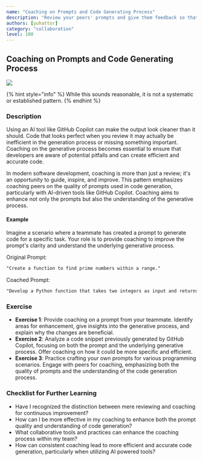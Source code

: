 ```yaml
---
name: "Coaching on Prompts and Code Generating Process"
description: "Review your peers' prompts and give them feedback so that they can improve their prompts."
authors: [yuhattor] 
category: "collaboration"
level: 100
---
```


## Coaching on Prompts and Code Generating Process

[<img src="https://img.shields.io/badge/Lv0-Pattern_Idea-blueviolet">](https://github.com/orgs/AI-Native-Development/projects/1/)

{% hint style="info" %}
While this sounds reasonable, it is not a systematic or established pattern.
{% endhint %}

### Description

Using an AI tool like GitHub Copilot can make the output look cleaner than it should. Code that looks perfect when you review it may actually be inefficient in the generation process or missing something important. Coaching on the generative process becomes essential to ensure that developers are aware of potential pitfalls and can create efficient and accurate code.

In modern software development, coaching is more than just a review; it's an opportunity to guide, inspire, and improve. This pattern emphasizes coaching peers on the quality of prompts used in code generation, particularly with AI-driven tools like GitHub Copilot. Coaching aims to enhance not only the prompts but also the understanding of the generative process.

#### Example

Imagine a scenario where a teammate has created a prompt to generate code for a specific task. Your role is to provide coaching to improve the prompt's clarity and understand the underlying generative process.

Original Prompt:

```md
"Create a function to find prime numbers within a range."
```

Coached Prompt:

```md
"Develop a Python function that takes two integers as input and returns a list of prime numbers within that range. Ensure the function efficiently handles different ranges, including edge cases."
```

### Exercise

- **Exercise 1**: Provide coaching on a prompt from your teammate. Identify areas for enhancement, give insights into the generative process, and explain why the changes are beneficial.
- **Exercise 2**: Analyze a code snippet previously generated by GitHub Copilot, focusing on both the prompt and the underlying generative process. Offer coaching on how it could be more specific and efficient.
- **Exercise 3**: Practice crafting your own prompts for various programming scenarios. Engage with peers for coaching, emphasizing both the quality of prompts and the understanding of the code generation process.

### Checklist for Further Learning

- Have I recognized the distinction between mere reviewing and coaching for continuous improvement?
- How can I be more effective in my coaching to enhance both the prompt quality and understanding of code generation?
- What collaborative tools and practices can enhance the coaching process within my team?
- How can consistent coaching lead to more efficient and accurate code generation, particularly when utilizing AI powered tools?
